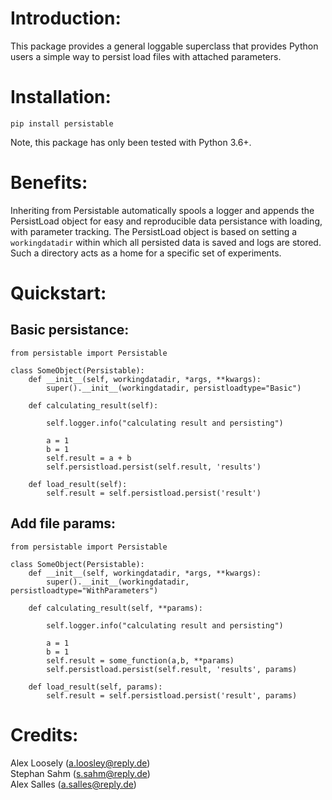 # Introduction:

This package provides a general loggable superclass that provides Python users a simple way to persist load files with attached parameters.


# Installation:

```
pip install persistable
```

Note, this package has only been tested with Python 3.6+.

# Benefits:
Inheriting from Persistable automatically spools a logger and appends the PersistLoad object for easy and reproducible data persistance with loading, with parameter tracking.  The PersistLoad object is based on setting a `workingdatadir` within which all persisted data is saved and logs are stored.  Such a directory acts as a home for a specific set of experiments. 

# Quickstart:
## Basic persistance:

```
from persistable import Persistable

class SomeObject(Persistable):
	def __init__(self, workingdatadir, *args, **kwargs):
		super().__init__(workingdatadir, persistloadtype="Basic")

	def calculating_result(self):

		self.logger.info("calculating result and persisting")

		a = 1
		b = 1
		self.result = a + b
		self.persistload.persist(self.result, 'results')

	def load_result(self):
		self.result = self.persistload.persist('result')
```

## Add file params:
```
from persistable import Persistable

class SomeObject(Persistable):
	def __init__(self, workingdatadir, *args, **kwargs):
		super().__init__(workingdatadir, persistloadtype="WithParameters")

	def calculating_result(self, **params):

		self.logger.info("calculating result and persisting")

		a = 1
		b = 1
		self.result = some_function(a,b, **params)
		self.persistload.persist(self.result, 'results', params)

	def load_result(self, params):
		self.result = self.persistload.persist('result', params)
```

# Credits:
Alex Loosely (a.loosley@reply.de)
<br>Stephan Sahm (s.sahm@reply.de)
<br>Alex Salles (a.salles@reply.de)
